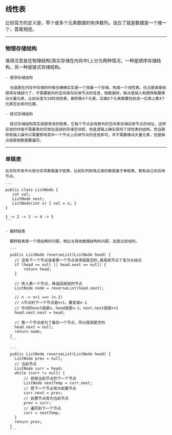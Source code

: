 ## 线性表

比较官方的定义是，零个或多个元素数据的有序数列。说白了就是数据是一个接一个，首尾相连。


---

### 物理存储结构

值得注意是在物理结构(真实存储在内存中)上分为两种情况，一种是顺序存储结构，另一种是链式存储结构。

    - 顺序存储结构
    
      也就是在内存中存储的时候也确确实实是一个挨着一个存储，构成一个线性表。优点是直接按顺序存储就行了，不需要额外的空间保存后继节点的信息，取数据快，缺点是插入和删除都要移动大量元素，比如长度为10的线性表，删除第4个元素，后面6个元素都要往前进一位填上第4个元素空出来的位置。

    - 链式存储结构

      链式存储结构其实就是常说的链表，它每个节点会有额外的空间来存储后继节点的地址，这样存放的时候不需要真的存放在连续的存储空间呢，但是逻辑上确实保持了线性表的结构，而且删除和插入操作只需要修改其中一个节点上后继节点的信息即可，并不需要移动大量元素，但是缺点就是取数据要遍历。

---


### 单链表

    在实际开发中大部分实现都是基于链表，比如队列和栈之类的都是基于单链表，都有自己的后继节点。

    ```
    public class ListNode {
       int val;
       ListNode next;
       ListNode(int x) { val = x; }
    }

    1 -> 2 -> 3 -> 4 -> 5
    ```

    - 翻转链表

      翻转链表是一个很经典的问题，相比与其他数据结构的问题，还是比较绕的。

      ```
      public ListNode reverseList(ListNode head) {
        // 没有下一个节点或者第一个节点进来就是空的,是尾部节点了变为头结点
		if (head == null || head.next == null) {
			return head;
		}
		
		// 传入第一个节点，再返回尾部的节点
		ListNode node = reverseList(head.next);
		
		// n -> n+1 ==> (n-1)
		// n节点的下一个节点是n+1，要变成n-1
		// 中间的next就是n，head就是n-1，next.next就是n+1
		head.next.next = head;

		// 第一个节点成为了最后一个节点，所以尾部是空的
		head.next = null;
		return node;
      }
      ```

      ```
      public ListNode reverseList(ListNode head) {
        ListNode prev = null;
        // 当前节点
        ListNode curr = head;
        while (curr != null) {
            // 获取当前节点的下一个节点
            ListNode nextTemp = curr.next;
            // 把下一个节点改为前置节点
            curr.next = prev;
            // 前置节点改为当前节点
            prev = curr;
            // 遍历到下一个节点
            curr = nextTemp;
        }
        return prev;
      }
      ```
      